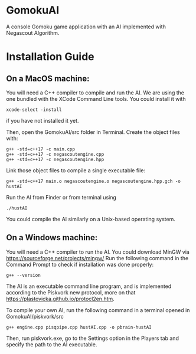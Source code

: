 # GomokuAI
A console Gomoku game application with an AI implemented with Negascout Algorithm. 
# Installation Guide

## On a MacOS machine: 
You will need a C++ compiler to compile and run the AI. We are using the one bundled with the XCode Command Line tools. You could install it with

    xcode-select -install

if you have not installed it yet.

Then, open the GomokuAI/src folder in Terminal. Create the object files with:

    g++ -std=c++17 -c main.cpp
    g++ -std=c++17 -c negascoutengine.cpp
    g++ -std=c++17 -c negascoutengine.hpp

Link those object files to compile a single executable file:

    g++ -std=c++17 main.o negascoutengine.o negascoutengine.hpp.gch -o hustAI

Run the AI from Finder or from terminal using

    ./hustAI

You could compile the AI similarly on a Unix-based operating system.

## On a Windows machine:

You will need a C++ compiler to run the AI. You could download MinGW via https://sourceforge.net/projects/mingw/
Run the following command in the Command Prompt to check if installation was done properly:

    g++ --version

The AI is an executable command line program, and is implemented according to the Piskvork new protocol, more on that https://plastovicka.github.io/protocl2en.htm. 

To compile your own AI, run the following command in a terminal opened in GomokuAI/piskvork/src

    g++ engine.cpp pisqpipe.cpp hustAI.cpp -o pbrain-hustAI

Then, run piskvork.exe, go to the Settings option in the Players tab and specify the path to the AI executable.

